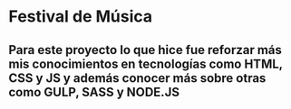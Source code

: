# Festival de Música
## Para este proyecto lo que hice fue reforzar más mis conocimientos en tecnologías como HTML, CSS y JS y además conocer más sobre otras como GULP, SASS y NODE.JS
